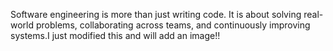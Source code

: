 Software engineering is more than just writing code. It is about solving real-world problems, collaborating across teams, and continuously improving systems.I just modified this and will add an image!!